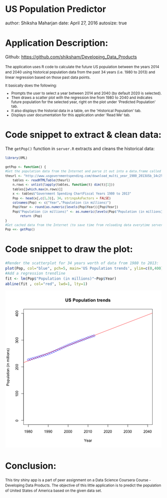 
US Population Predictor
========================
author: Shiksha Maharjan
date: April 27, 2016
autosize: true

Application Description:
=======================

Github: <https://github.com/shiksham/Developing_Data_Products>

<small>
The application uses R code to calculate the future US population between the years 2014 and 2040 using historical population data from the past 34 years (i.e. 1980 to 2013) and linear regression based on those past data points. 

It basically does the following:

- Prompts the user to select a year between 2014 and 2040 (by default 2020 is selected).
- Then draws a scatter plot with the regression line from 1980 to 2040 and indicates future population for the selected year, right on the plot under 'Predicted Population' tab.
- It also displays the historial data in a table, on the 'Historical Population' tab.
- Displays user documentation for this application under 'Read Me' tab.
</small>

Code snippet to extract & clean data:
=====================================
The `getPop()` function in `server.R` extracts and cleans the historical data: 
<small>

```r
library(XML)

getPop <- function() {
#Get the population data from the Internet and parse it out into a data.frame called Pop, then format it's columns
theurl <- "http://www.usgovernmentspending.com/download_multi_year_1980_2013USb_14c2li101mcn_20s"
    tables <- readHTMLTable(theurl)
    n.rows <- unlist(lapply(tables, function(t) dim(t)[1]))
    tables[[which.max(n.rows)]]
    x <- tables$"Government Spending ChartFiscal Years 1980 to 2013"
    Pop <- head(x[,c(1,3)], 34, stringsAsFactors = FALSE)
    colnames(Pop) <- c("Year","Population (in millions)")
    Pop$Year <- round(as.numeric(levels(Pop$Year))[Pop$Year])
    Pop$"Population (in millions)" <- as.numeric(levels(Pop$"Population (in millions)"))[Pop$"Population (in millions)"]
        return (Pop)
}
#Get cached data from the Internet (to save time from reloading data everytime server.R code is called)
Pop <<- getPop()
```
</small>

Code snippet to draw the plot:
===============================


```r
#Render the scatterplot for 34 years worth of data from 1980 to 2013:
plot(Pop, col="blue", pch=5, main='US Population trends', ylim=c(0,400), xlim=c(1980,2040))
#Add a regression trendline
fit <- lm(Pop$"Population (in millions)"~Pop$Year)
abline(fit , col="red", lwd=1, lty=1)
```

![plot of chunk unnamed-chunk-1](Presentation-figure/unnamed-chunk-1-1.png)

Conclusion:
===========
<small>
This tiny shiny app is a part of peer assignment on a Data Science Coursera Course - Developing Data Products. The objective of this little application is to predict the population of United States of America based on the given data set.
</small>
